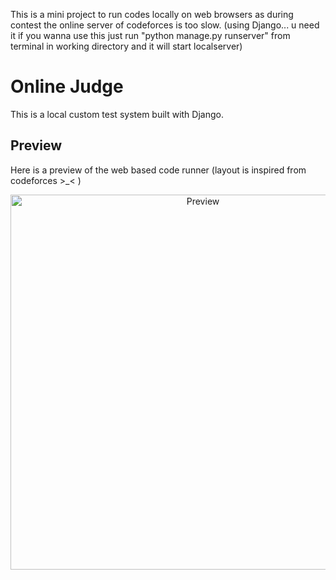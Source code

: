 This is a mini project to run codes locally on web browsers as during contest the online server
of codeforces is too slow. (using Django... u need it if you wanna use this just run "python manage.py runserver" from terminal in working directory
and it will start localserver)


# Online Judge
This is a local custom test system built with Django.

## Preview
Here is a preview of the web based code runner (layout is inspired from codeforces >_< )
<p align="center">
  <img src="assets/preview" alt="Preview" width="600"/>
</p>
